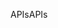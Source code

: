 <span data-ttu-id="72df4-101">APIs</span><span class="sxs-lookup"><span data-stu-id="72df4-101">APIs</span></span>